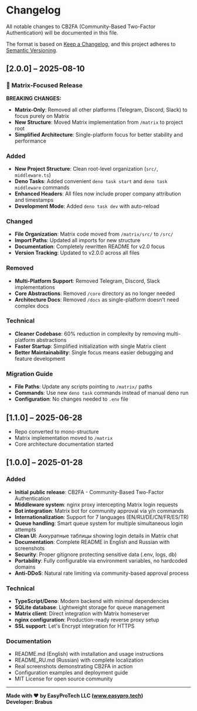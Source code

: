 # Changelog

All notable changes to CB2FA (Community-Based Two-Factor Authentication) will be documented in this file.

The format is based on [Keep a Changelog](https://keepachangelog.com/en/1.0.0/),
and this project adheres to [Semantic Versioning](https://semver.org/spec/v2.0.0.html).

## [2.0.0] – 2025-08-10

### 🎯 Matrix-Focused Release 

**BREAKING CHANGES:**
- **Matrix-Only**: Removed all other platforms (Telegram, Discord, Slack) to focus purely on Matrix
- **New Structure**: Moved Matrix implementation from `/matrix` to project root
- **Simplified Architecture**: Single-platform focus for better stability and performance

### Added
- **New Project Structure**: Clean root-level organization (`src/`, `middleware.ts`)
- **Deno Tasks**: Added convenient `deno task start` and `deno task middleware` commands
- **Enhanced Headers**: All files now include proper company attribution and timestamps
- **Development Mode**: Added `deno task dev` with auto-reload

### Changed  
- **File Organization**: Matrix code moved from `/matrix/src/` to `/src/`
- **Import Paths**: Updated all imports for new structure
- **Documentation**: Completely rewritten README for v2.0 focus
- **Version Tracking**: Updated to v2.0.0 across all files

### Removed
- **Multi-Platform Support**: Removed Telegram, Discord, Slack implementations
- **Core Abstractions**: Removed `/core` directory as no longer needed
- **Architecture Docs**: Removed `/docs` as single-platform doesn't need complex docs

### Technical
- **Cleaner Codebase**: 60% reduction in complexity by removing multi-platform abstractions
- **Faster Startup**: Simplified initialization with single Matrix client
- **Better Maintainability**: Single focus means easier debugging and feature development

### Migration Guide
- **File Paths**: Update any scripts pointing to `/matrix/` paths
- **Commands**: Use new `deno task` commands instead of manual deno run
- **Configuration**: No changes needed to `.env` file

## [1.1.0] – 2025-06-28

- Repo converted to mono-structure
- Matrix implementation moved to `/matrix`
- Core architecture documentation started

## [1.0.0] – 2025-01-28

### Added
- **Initial public release**: CB2FA - Community-Based Two-Factor Authentication
- **Middleware system**: nginx proxy intercepting Matrix login requests
- **Bot integration**: Matrix bot for community approval via y/n commands  
- **Internationalization**: Support for 7 languages (EN/RU/DE/CN/FR/ES/TR)
- **Queue handling**: Smart queue system for multiple simultaneous login attempts
- **Clean UI**: Аккуратные таблицы showing login details in Matrix chat
- **Documentation**: Complete README in English and Russian with screenshots
- **Security**: Proper gitignore protecting sensitive data (.env, logs, db)
- **Portability**: Fully configurable via environment variables, no hardcoded domains
- **Anti-DDoS**: Natural rate limiting via community-based approval process

### Technical
- **TypeScript/Deno**: Modern backend with minimal dependencies
- **SQLite database**: Lightweight storage for queue management
- **Matrix client**: Direct integration with Matrix homeserver
- **nginx configuration**: Production-ready reverse proxy setup
- **SSL support**: Let's Encrypt integration for HTTPS

### Documentation
- README.md (English) with installation and usage instructions
- README_RU.md (Russian) with complete localization
- Real screenshots demonstrating CB2FA in action
- Configuration examples and deployment guide
- MIT License for open source community

---

**Made with ❤️ by EasyProTech LLC (www.easypro.tech)**  
**Developer: Brabus**
